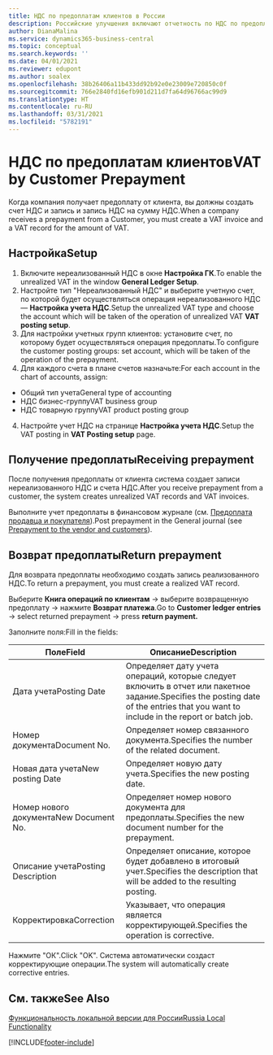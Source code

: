 ```yaml
---
title: НДС по предоплатам клиентов в России
description: Российские улучшения включают отчетность по НДС по предоплатам клиентов.
author: DianaMalina
ms.service: dynamics365-business-central
ms.topic: conceptual
ms.search.keywords: ''
ms.date: 04/01/2021
ms.reviewer: edupont
ms.author: soalex
ms.openlocfilehash: 38b26406a11b433dd92b92e0e23009e720850c0f
ms.sourcegitcommit: 766e2840fd16efb901d211d7fa64d96766ac99d9
ms.translationtype: HT
ms.contentlocale: ru-RU
ms.lasthandoff: 03/31/2021
ms.locfileid: "5782191"
---
```

# <a name="vat-by-customer-prepayment"></a><span data-ttu-id="6150c-103">НДС по предоплатам клиентов</span><span class="sxs-lookup"><span data-stu-id="6150c-103">VAT by Customer Prepayment</span></span>

<span data-ttu-id="6150c-104">Когда компания получает предоплату от клиента, вы должны создать счет НДС и запись и запись НДС на сумму НДС.</span><span class="sxs-lookup"><span data-stu-id="6150c-104">When a company receives a prepayment from a Customer, you must create a VAT invoice and a VAT record for the amount of VAT.</span></span> 

## <a name="setup"></a><span data-ttu-id="6150c-105">Настройка</span><span class="sxs-lookup"><span data-stu-id="6150c-105">Setup</span></span>

1. <span data-ttu-id="6150c-106">Включите нереализованный НДС в окне **Настройка ГК**.</span><span class="sxs-lookup"><span data-stu-id="6150c-106">To enable the unrealized VAT in the window **General Ledger Setup**.</span></span>
2. <span data-ttu-id="6150c-107">Настройте тип "Нереализованный НДС" и выберите учетную счет, по которой будет осуществляться операция нереализованного НДС — **Настройка учета НДС**.</span><span class="sxs-lookup"><span data-stu-id="6150c-107">Setup the unrealized VAT type and choose the account which will be taken of the operation of unrealized VAT **VAT posting setup**.</span></span>
3. <span data-ttu-id="6150c-108">Для настройки учетных групп клиентов: установите счет, по которому будет осуществляться операция предоплаты.</span><span class="sxs-lookup"><span data-stu-id="6150c-108">To configure the customer posting groups: set account, which will be taken of the operation of the prepayment.</span></span> 
4. <span data-ttu-id="6150c-109">Для каждого счета в плане счетов назначьте:</span><span class="sxs-lookup"><span data-stu-id="6150c-109">For each account in the chart of accounts, assign:</span></span> 

- <span data-ttu-id="6150c-110">Общий тип учета</span><span class="sxs-lookup"><span data-stu-id="6150c-110">General type of accounting</span></span> 
- <span data-ttu-id="6150c-111">НДС бизнес-группу</span><span class="sxs-lookup"><span data-stu-id="6150c-111">VAT business group</span></span>  
- <span data-ttu-id="6150c-112">НДС товарную группу</span><span class="sxs-lookup"><span data-stu-id="6150c-112">VAT product posting group</span></span>  

4. <span data-ttu-id="6150c-113">Настройте учет НДС на странице **Настройка учета НДС**.</span><span class="sxs-lookup"><span data-stu-id="6150c-113">Setup the VAT posting in **VAT Posting setup** page.</span></span>

## <a name="receiving-prepayment"></a><span data-ttu-id="6150c-114">Получение предоплаты</span><span class="sxs-lookup"><span data-stu-id="6150c-114">Receiving prepayment</span></span>

<span data-ttu-id="6150c-115">После получения предоплаты от клиента система создает записи нереализованного НДС и счета НДС.</span><span class="sxs-lookup"><span data-stu-id="6150c-115">After you receive prepayment from a customer, the system creates unrealized VAT records and VAT invoices.</span></span> 

<span data-ttu-id="6150c-116">Выполните учет предоплаты в финансовом журнале (см. [Предоплата продавца и покупателя](Prepayments-Vendor-and-Customers.md)).</span><span class="sxs-lookup"><span data-stu-id="6150c-116">Post prepayment in the General journal (see [Prepayment to the vendor and customers](Prepayments-Vendor-and-Customers.md)).</span></span>

## <a name="return-prepayment"></a><span data-ttu-id="6150c-117">Возврат предоплаты</span><span class="sxs-lookup"><span data-stu-id="6150c-117">Return prepayment</span></span>

<span data-ttu-id="6150c-118">Для возврата предоплаты необходимо создать запись реализованного НДС.</span><span class="sxs-lookup"><span data-stu-id="6150c-118">To return a prepayment, you must create a realized VAT record.</span></span> 

<span data-ttu-id="6150c-119">Выберите **Книга операций по клиентам** -> выберите возвращенную предоплату -> нажмите **Возврат платежа**.</span><span class="sxs-lookup"><span data-stu-id="6150c-119">Go to **Customer ledger entries** -> select returned prepayment -> press **return payment.**</span></span> 

<span data-ttu-id="6150c-120">Заполните поля:</span><span class="sxs-lookup"><span data-stu-id="6150c-120">Fill in the fields:</span></span>

| <span data-ttu-id="6150c-121">Поле</span><span class="sxs-lookup"><span data-stu-id="6150c-121">Field</span></span>               | <span data-ttu-id="6150c-122">Описание</span><span class="sxs-lookup"><span data-stu-id="6150c-122">Description</span></span>                                                  |
| ------------------- | ------------------------------------------------------------ |
| <span data-ttu-id="6150c-123">Дата учета</span><span class="sxs-lookup"><span data-stu-id="6150c-123">Posting Date</span></span>        | <span data-ttu-id="6150c-124">Определяет дату учета операций, которые следует включить в отчет или пакетное задание.</span><span class="sxs-lookup"><span data-stu-id="6150c-124">Specifies the posting date of the entries that you want to include in the report or batch job.</span></span> |
| <span data-ttu-id="6150c-125">Номер документа</span><span class="sxs-lookup"><span data-stu-id="6150c-125">Document No.</span></span>        | <span data-ttu-id="6150c-126">Определяет номер связанного документа.</span><span class="sxs-lookup"><span data-stu-id="6150c-126">Specifies the number of the related document.</span></span>                |
| <span data-ttu-id="6150c-127">Новая дата учета</span><span class="sxs-lookup"><span data-stu-id="6150c-127">New posting Date</span></span>    | <span data-ttu-id="6150c-128">Определяет новую дату учета.</span><span class="sxs-lookup"><span data-stu-id="6150c-128">Specifies the new posting date.</span></span>                              |
| <span data-ttu-id="6150c-129">Номер нового документа</span><span class="sxs-lookup"><span data-stu-id="6150c-129">New Document No.</span></span>    | <span data-ttu-id="6150c-130">Определяет номер нового документа для предоплаты.</span><span class="sxs-lookup"><span data-stu-id="6150c-130">Specifies the new document number for the prepayment.</span></span>        |
| <span data-ttu-id="6150c-131">Описание учета</span><span class="sxs-lookup"><span data-stu-id="6150c-131">Posting Description</span></span> | <span data-ttu-id="6150c-132">Определяет описание, которое будет добавлено в итоговый учет.</span><span class="sxs-lookup"><span data-stu-id="6150c-132">Specifies the description that will be added to the resulting posting.</span></span> |
| <span data-ttu-id="6150c-133">Корректировка</span><span class="sxs-lookup"><span data-stu-id="6150c-133">Correction</span></span>          | <span data-ttu-id="6150c-134">Указывает, что операция является корректирующей.</span><span class="sxs-lookup"><span data-stu-id="6150c-134">Specifies the operation is corrective.</span></span>                       |

<span data-ttu-id="6150c-135">Нажмите "ОК".</span><span class="sxs-lookup"><span data-stu-id="6150c-135">Click "OK".</span></span> <span data-ttu-id="6150c-136">Система автоматически создаст корректирующие операции.</span><span class="sxs-lookup"><span data-stu-id="6150c-136">The system will automatically create corrective entries.</span></span>

## <a name="see-also"></a><span data-ttu-id="6150c-137">См. также</span><span class="sxs-lookup"><span data-stu-id="6150c-137">See Also</span></span>

[<span data-ttu-id="6150c-138">Функциональность локальной версии для России</span><span class="sxs-lookup"><span data-stu-id="6150c-138">Russia Local Functionality</span></span>](russia-local-functionality.md)  


[!INCLUDE[footer-include](../../includes/footer-banner.md)]